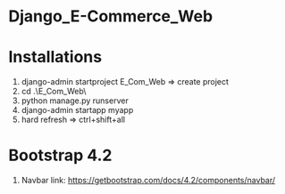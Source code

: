 # Django_E-Commerce_Web

# Installations

1. django-admin startproject E_Com_Web => create project
2. cd .\E_Com_Web\
3. python manage.py runserver
4. django-admin startapp myapp
5. hard refresh => ctrl+shift+all

# Bootstrap 4.2 

1. Navbar link: https://getbootstrap.com/docs/4.2/components/navbar/

